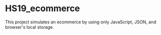 # HS19_ecommerce
This project simulates an ecommerce by using only JavaScript, JSON, and browser's local storage.
